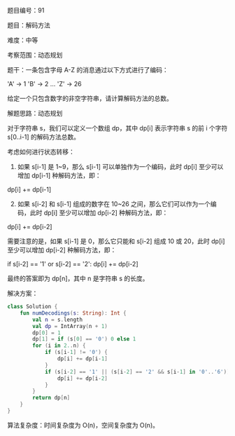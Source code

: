 题目编号：91

题目：解码方法

难度：中等

考察范围：动态规划

题干：一条包含字母 A-Z 的消息通过以下方式进行了编码：

'A' -> 1
'B' -> 2
...
'Z' -> 26

给定一个只包含数字的非空字符串，请计算解码方法的总数。

解题思路：动态规划

对于字符串 s，我们可以定义一个数组 dp，其中 dp[i] 表示字符串 s 的前 i 个字符 s[0..i-1] 的解码方法总数。

考虑如何进行状态转移：

1. 如果 s[i-1] 是 1~9，那么 s[i-1] 可以单独作为一个编码，此时 dp[i] 至少可以增加 dp[i-1] 种解码方法，即：

dp[i] += dp[i-1]

2. 如果 s[i-2] 和 s[i-1] 组成的数字在 10~26 之间，那么它们可以作为一个编码，此时 dp[i] 至少可以增加 dp[i-2] 种解码方法，即：

dp[i] += dp[i-2]

需要注意的是，如果 s[i-1] 是 0，那么它只能和 s[i-2] 组成 10 或 20，此时 dp[i] 至少可以增加 dp[i-2] 种解码方法，即：

if s[i-2] == '1' or s[i-2] == '2':
    dp[i] += dp[i-2]

最终的答案即为 dp[n]，其中 n 是字符串 s 的长度。

解决方案：

```kotlin
class Solution {
    fun numDecodings(s: String): Int {
        val n = s.length
        val dp = IntArray(n + 1)
        dp[0] = 1
        dp[1] = if (s[0] == '0') 0 else 1
        for (i in 2..n) {
            if (s[i-1] != '0') {
                dp[i] += dp[i-1]
            }
            if (s[i-2] == '1' || (s[i-2] == '2' && s[i-1] in '0'..'6')) {
                dp[i] += dp[i-2]
            }
        }
        return dp[n]
    }
}
```

算法复杂度：时间复杂度为 O(n)，空间复杂度为 O(n)。